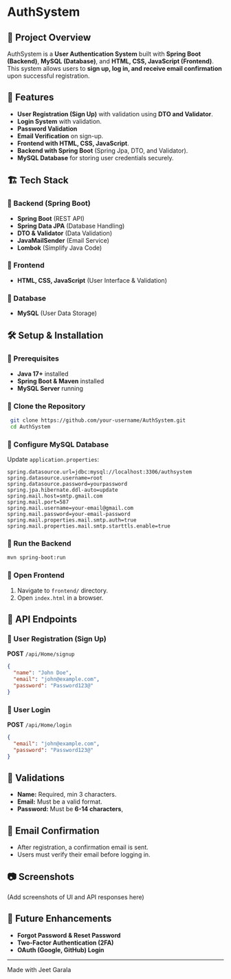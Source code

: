 # AuthSystem

## 📌 Project Overview
AuthSystem is a **User Authentication System** built with **Spring Boot (Backend)**, **MySQL (Database)**, and **HTML, CSS, JavaScript (Frontend)**. This system allows users to **sign up, log in, and receive email confirmation** upon successful registration.

## 🚀 Features
- **User Registration (Sign Up)** with validation using **DTO and Validator**.
- **Login System** with validation.
- **Password Validation**
- **Email Verification** on sign-up.
- **Frontend with HTML, CSS, JavaScript**.
- **Backend with Spring Boot** (Spring Jpa, DTO, and Validator).
- **MySQL Database** for storing user credentials securely.

## 🏗️ Tech Stack
### 🔹 Backend (Spring Boot)
- **Spring Boot** (REST API)
- **Spring Data JPA** (Database Handling)
- **DTO & Validator** (Data Validation)
- **JavaMailSender** (Email Service)
- **Lombok** (Simplify Java Code)

### 🔹 Frontend
- **HTML, CSS, JavaScript** (User Interface & Validation)

### 🔹 Database
- **MySQL** (User Data Storage)

## 🛠️ Setup & Installation
### 🔹 Prerequisites
- **Java 17+** installed
- **Spring Boot & Maven** installed
- **MySQL Server** running

### 🔹 Clone the Repository
```sh
 git clone https://github.com/your-username/AuthSystem.git
 cd AuthSystem
```

### 🔹 Configure MySQL Database
Update `application.properties`:
```properties
spring.datasource.url=jdbc:mysql://localhost:3306/authsystem
spring.datasource.username=root
spring.datasource.password=yourpassword
spring.jpa.hibernate.ddl-auto=update
spring.mail.host=smtp.gmail.com
spring.mail.port=587
spring.mail.username=your-email@gmail.com
spring.mail.password=your-email-password
spring.mail.properties.mail.smtp.auth=true
spring.mail.properties.mail.smtp.starttls.enable=true
```

### 🔹 Run the Backend
```sh
mvn spring-boot:run
```

### 🔹 Open Frontend
1. Navigate to `frontend/` directory.
2. Open `index.html` in a browser.

## 📜 API Endpoints
### 🔹 User Registration (Sign Up)
**POST** `/api/Home/signup`
```json
{
  "name": "John Doe",
  "email": "john@example.com",
  "password": "Password123@"
}
```

### 🔹 User Login
**POST** `/api/Home/login`
```json
{
  "email": "john@example.com",
  "password": "Password123@"
}
```

## 📝 Validations
- **Name:** Required, min 3 characters.
- **Email:** Must be a valid format.
- **Password:** Must be **6-14 characters**,

## 📩 Email Confirmation
- After registration, a confirmation email is sent.
- Users must verify their email before logging in.

## 📷 Screenshots
(Add screenshots of UI and API responses here)

## 📌 Future Enhancements
- **Forgot Password & Reset Password**
- **Two-Factor Authentication (2FA)**
- **OAuth (Google, GitHub) Login**




---
Made with Jeet Garala

